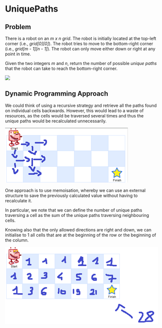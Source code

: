 # UniquePaths


## Problem 

There is a robot on an *m x n grid*. The robot is initially located at the top-left corner (i.e., *grid[0][0]*). The robot tries to move to the bottom-right corner (i.e., *grid[m - 1][n - 1]*). The robot can only move either down or right at any point in time.

Given the two integers *m* and *n*, return the number of possible *unique paths* that the robot can take to reach the bottom-right corner.



![](https://assets.leetcode.com/uploads/2018/10/22/robot_maze.png)


## Dynamic Programming Approach

We could think of using a recursive strategy and retrieve all the paths found on individual cells backwards. However, this would lead to a waste of resources, as the cells would be traversed several times and thus the unique paths would be recalculated unnecessarily. 

![](img/brute_force.png)


One approach is to use memoisation, whereby we can use an external structure to save the previously calculated value without having to recalculate it. 

In particular, we note that we can define the number of unique paths traversing a cell as the sum of the unique paths traversing neighbouring cells. 

Knowing also that the only allowed directions are right and down, we can initialise to 1 all cells that are at the beginning of the row or the beginning of the column. 

![](img/solve.PNG)


